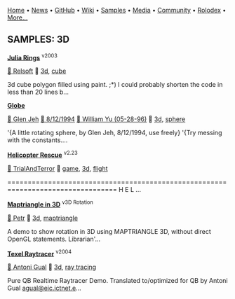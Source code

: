 [Home](https://qb64.com) • [News](/news.md) • [GitHub](/github.md) • [Wiki](/wiki.md) • [Samples](/samples.md) • [Media](/media.md) • [Community](/community.md) • [Rolodex](/rolodex.md) • [More...](/more.md)

## SAMPLES: 3D

**[Julia Rings](3d-cube/index.md)** <sup>v2003</sup>

[🐝 Relsoft](relsoft.md) 🔗 [3d](3d.md), [cube](cube.md)

3d cube polygon filled using paint. ;*) I could probably shorten the code in less than 20 lines b...

**[Globe](globe/index.md)**

[🐝 Glen Jeh](glen-jeh.md) [🐝 8/12/1994](8/12/1994.md) [🐝 William Yu (05-28-96)](william-yu-(05-28-96).md) 🔗 [3d](3d.md), [sphere](sphere.md)

'{A little rotating sphere, by Glen Jeh, 8/12/1994, use freely} '{Try messing with the constants....

**[Helicopter Rescue](helicopter-rescue/index.md)** <sup>v2.23</sup>

[🐝 TrialAndTerror](trialandterror.md) 🔗 [game](game.md), [3d](3d.md), [flight](flight.md)

================================================================================= 		       H E L ...

**[Maptriangle in 3D](maptriangle-in-3d/index.md)** <sup>v3D Rotation</sup>

[🐝 Petr](petr.md) 🔗 [3d](3d.md), [maptriangle](maptriangle.md)

A demo to show rotation in 3D using MAPTRIANGLE 3D, without direct OpenGL statements.  Librarian'...

**[Texel Raytracer](texel-raytracer/index.md)** <sup>v2004</sup>

[🐝 Antoni Gual](antoni-gual.md) 🔗 [3d](3d.md), [ray tracing](ray-tracing.md)

Pure QB Realtime Raytracer Demo. Translated to/optimized for QB by Antoni Gual agual@eic.ictnet.e...
